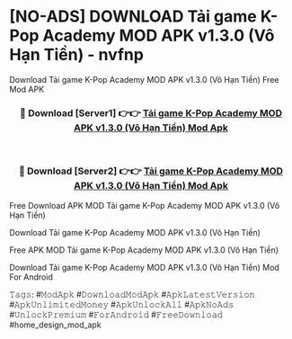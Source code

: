 # [NO-ADS] DOWNLOAD Tải game K-Pop Academy MOD APK v1.3.0 (Vô Hạn Tiền) - nvfnp
Download Tải game K-Pop Academy MOD APK v1.3.0 (Vô Hạn Tiền) Free Mod APK

<div align="center">
<h3>🔴 Download [Server1] 👉👉 <a href="https://apk-comot.site?title=Tải_game_K-Pop_Academy_MOD_APK_v1.3.0_(Vô_Hạn_Tiền)">Tải game K-Pop Academy MOD APK v1.3.0 (Vô Hạn Tiền) Mod Apk</a></h3><br>

<h3>🔴 Download [Server2] 👉👉 <a href="https://apk-comot.site?title=Tải_game_K-Pop_Academy_MOD_APK_v1.3.0_(Vô_Hạn_Tiền)">Tải game K-Pop Academy MOD APK v1.3.0 (Vô Hạn Tiền) Mod Apk</a></h3>
</div>


Free Download APK MOD Tải game K-Pop Academy MOD APK v1.3.0 (Vô Hạn Tiền)

Download Tải game K-Pop Academy MOD APK v1.3.0 (Vô Hạn Tiền) 

Free APK MOD Tải game K-Pop Academy MOD APK v1.3.0 (Vô Hạn Tiền) 

Download Tải game K-Pop Academy MOD APK v1.3.0 (Vô Hạn Tiền) Mod For Android

𝚃𝚊𝚐𝚜: #𝙼𝚘𝚍𝙰𝚙𝚔 #𝙳𝚘𝚠𝚗𝚕𝚘𝚊𝚍𝙼𝚘𝚍𝙰𝚙𝚔 #𝙰𝚙𝚔𝙻𝚊𝚝𝚎𝚜𝚝𝚅𝚎𝚛𝚜𝚒𝚘𝚗 #𝙰𝚙𝚔𝚄𝚗𝚕𝚒𝚖𝚒𝚝𝚎𝚍𝙼𝚘𝚗𝚎𝚢 #𝙰𝚙𝚔𝚄𝚗𝚕𝚘𝚌𝚔𝙰𝚕𝚕 #𝙰𝚙𝚔𝙽𝚘𝙰𝚍𝚜 #𝚄𝚗𝚕𝚘𝚌𝚔𝙿𝚛𝚎𝚖𝚒𝚞𝚖 #𝙵𝚘𝚛𝙰𝚗𝚍𝚛𝚘𝚒𝚍 #𝙵𝚛𝚎𝚎𝙳𝚘𝚠𝚗𝚕𝚘𝚊𝚍 #home_design_mod_apk